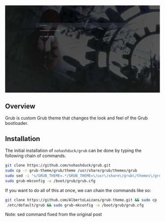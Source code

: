 [![grub](./grub/images/screenshot.png)](./README.md)

## Overview
Grub is custom Grub theme that changes the look and feel of the Grub bootloader.

## Installation
The initial installation of `nohashduck/grub` can be done by typing the following chain of commands.
```bash
git clone https://github.com/nohashduck/grub.git
sudo cp -r grub-theme/grub/theme /usr/share/grub/themes/grub
sudo sed -i "s/GRUB_THEME=.*/GRUB_THEME=\/usr\/share\/grub\/themes\/grub\/theme.txt/" /etc/default/grub
sudo grub-mkconfig -o /boot/grub/grub.cfg
```
If you want to do all of this at once, we can chain the commands like so:
```bash
git clone https://github.com/AlbertoLaizans/grub-theme.git && sudo cp -r grub-theme/grub/theme /usr/share/grub/themes/grub && sudo sed -i "s/GRUB_THEME=.*/GRUB_THEME=\/usr\/share\/grub\/themes\/grub\/theme.txt/" /etc/default/grub
 /etc/default/grub && sudo grub-mkconfig -o /boot/grub/grub.cfg
```
Note: sed command fixed from the original post
